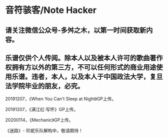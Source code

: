 # 音符骇客/Note Hacker
## 请关注微信公众号-多舛之木，以第一时间获取新内容。  
## 乐谱仅供个人传阅。除本人以及被本人许可的歌曲著作权拥有方以外的第三方，不可以任何形式的商业用途使用乐谱。违者，本人，以及本人于中国政法大学，复旦法学院毕业的朋友，必究。  

20191207，《When You Can't Sleep at Night》GP上传。  

20191207，《满江红·写怀》GP上传。  

20200114，《Mechanic》GP上传。

《迷路》- 珍妮乐队解构中，敬请期待！